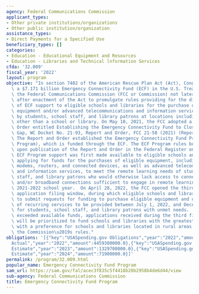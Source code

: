 ```yaml
---
agency: Federal Communications Commission
applicant_types:
- Other private institutions/organizations
- Other public institution/organization
assistance_types:
- Direct Payments for a Specified Use
beneficiary_types: []
categories:
- Education - Educational Equipment and Resources
- Education - Libraries and Technical lnformation Services
cfda: '32.009'
fiscal_year: '2022'
layout: program
objective: "In section 7402 of the American Rescue Plan Act (Act), Congress established\
  \ a $7.171 billion Emergency Connectivity Fund (ECF) in the U.S. Treasury and directed\
  \ the Federal Communications Commission (FCC or Commission) not later than 60 days\
  \ after enactment of the Act to promulgate rules providing for the distribution\
  \ of ECF support to eligible schools and libraries for the purchase of eligible\
  \ equipment and/or advanced telecommunications and information services for use\
  \ by students, school staff, and library patrons at locations including locations\
  \ other than a school or library. On May 10, 2021, the FCC adopted a Report and\
  \ Order entitled Establishing the Emergency Connectivity Fund to Close the Homework\
  \ Gap, WC Docket No. 21-93, Report and Order, FCC 21-58 (2021) (Report and Order).\
  \ The Report and Order established the Emergency Connectivity Fund Program (ECF\
  \ Program), which is funded through the ECF. The ECF Program rules became effective\
  \ upon publication of the Report and Order in the Federal Register on May 28, 2021.\
  \ ECF Program support was first made available to eligible schools and libraries\
  \ applying for funds for the purchases of eligible equipment, including Wi-Fi hotspots,\
  \ modems, routers, and connected devices, as well as advanced telecommunications\
  \ and information services, to meet the remote learning needs of students, school\
  \ staff, and library patrons who would otherwise lack access to connected devices\
  \ and/or broadband connections sufficient to engage in remote learning during the\
  \ 2021-2022 school year.  On April 28, 2022, the FCC opened the third and final\
  \ application filing window, during which eligible schools and libraries were able\
  \ to submit requests for funding to purchase eligible equipment and up to 12 months\
  \ of recurring services to be provided between July 1, 2022, and December 31, 2023\
  \ for students, school staff, and library patrons with unmet needs.  Because demand\
  \ exceeded available funds, applications received during the third filing window\
  \ will be prioritized to fund schools and libraries with the greatest need first,\
  \ with a preference for schools and libraries located in rural areas pursuant to\
  \ the Commission\u2019s rules."
obligations: '[{"key":"USASpending.gov Obligations","year":"2022","amount":4419522778.12},{"key":"SAM.gov
  Actual","year":"2022","amount":4459300000.0},{"key":"USASpending.gov Obligations","year":"2023","amount":651116373.92},{"key":"SAM.gov
  Estimate","year":"2023","amount":1329700000.0},{"key":"USASpending.gov Obligations","year":"2024","amount":0.0},{"key":"SAM.gov
  Estimate","year":"2024","amount":71900000.0}]'
permalink: /program/32.009.html
popular_name: Emergency Connectivity Fund Program
sam_url: https://sam.gov/fal/acec3f835c5f4418b20b2958b4de6d44/view
sub-agency: Federal Communications Commission
title: Emergency Connectivity Fund Program
---
```

